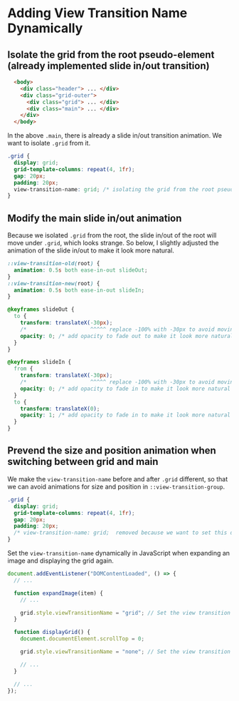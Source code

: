 # Adding View Transition Name Dynamically

## Isolate the grid from the root pseudo-element (already implemented slide in/out transition)

```html
  <body>
    <div class="header"> ... </div>
    <div class="grid-outer">
      <div class="grid"> ... </div>
      <div class="main"> ... </div>
    </div>
  </body>
```

In the above `.main`, there is already a slide in/out transition animation. We want to isolate `.grid` from it.

```css
.grid {
  display: grid;
  grid-template-columns: repeat(4, 1fr);
  gap: 20px;
  padding: 20px;
  view-transition-name: grid; /* isolating the grid from the root pseudo-element */
}
```

## Modify the main slide in/out animation 

Because we isolated `.grid` from the root, the slide in/out of the root will move under `.grid`, which looks strange. So below, I slightly adjusted the animation of the slide in/out to make it look more natural.

```css
::view-transition-old(root) {
  animation: 0.5s both ease-in-out slideOut;
}
::view-transition-new(root) {
  animation: 0.5s both ease-in-out slideIn;
}

@keyframes slideOut {
  to {
    transform: translateX(-30px);
    /*                    ^^^^^ replace -100% with -30px to avoid moving under the grid */
    opacity: 0; /* add opacity to fade out to make it look more natural */
  }
}

@keyframes slideIn {
  from {
    transform: translateX(-30px);
    /*                    ^^^^^ replace -100% with -30px to avoid moving under the grid */
    opacity: 0; /* add opacity to fade in to make it look more natural */
  }
  to {
    transform: translateX(0);
    opacity: 1; /* add opacity to fade in to make it look more natural */
  }
}
```

## Prevend the size and position animation when switching between grid and main

We make the `view-transition-name` before and after `.grid` different, so that we can avoid animations for size and position in `::view-transition-group`.

```css
.grid {
  display: grid;
  grid-template-columns: repeat(4, 1fr);
  gap: 20px;
  padding: 20px;
  /* view-transition-name: grid;  removed because we want to set this dynamically with JS */
}
```


Set the `view-transition-name` dynamically in JavaScript when expanding an image and displaying the grid again.

```js
document.addEventListener("DOMContentLoaded", () => {
  // ...

  function expandImage(item) {
    // ...

    grid.style.viewTransitionName = "grid"; // Set the view transition name dynamically
  }

  function displayGrid() {
    document.documentElement.scrollTop = 0;

    grid.style.viewTransitionName = "none"; // Set the view transition name to none to prevent size and position animation

    // ...
  }

  // ...
});
